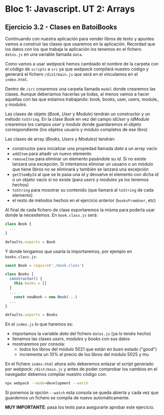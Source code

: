 # Bloc 1: Javascript. UT 2: Arrays
## Ejercicio 3.2 - Clases en BatoiBooks
Continuando con nuestra aplicación para vender libros de texto y apuntes vamos a construir las clases que usaremos en la aplicación. Recordad que los datos con los que trabaja la aplicación los tenemos en el fichero `datos.js` en una variable llamada `data`.

Como vamos a usar _webpack_ hemos cambiado el nombre de la carpeta con el código de `scripts` a `src` ya que _webpack_ compilará nuestro código y generará el fichero `/dist/main.js` que será en el vinculamos en el `index.html`.

Dentro de `/src` crearemos una carpeta llamada `model` donde crearemos las clases. Aunque deberíamos hacerlas ya todas, al menos vamos a hacer aquellas con las que estamos trabajando: book, books, user, users, module_ y _modules_. 

Las clases de objeto (_Book_, _User_ y _Module_) tendrán un constructor y un método `toString`. En la clase _Book_ en vez del campo _idUser_ y _idModule_ crearemos los campos _user_ y _module_ donde guardaremos el objeto correspondiente (los objetos usuario y módulo completos de ese libro)

Las clases de array (_Books_, _Users_ y _Modules_) tendrán:
- constructor para inicializar una propiedad llamada _data_ a un array vacío
- `addItem` para añadir un nuevo elemento
- `removeItem` para eliminar un elemento pasándole su _id_. Si no existe lanzará una excepción. Si intentamos eliminar un usuario o un módulo que tiene libros no se eliminará y también se lanzará una excepción
- `getItemById` al que se le pasa una _id_ y devuelve el elemento con dicha _id_ o un objeto vacío si no existe (para _users_ y _modules_ ya los tenemos hechos)
- `toString` para mosotrar su contenido (que llamará al `toString` de cada elemento)
- el resto de métodos hechos en el ejercicio anterior (`booksFromUser`, etc)

Al final de cada fichero de clase exportaremos la misma para poderla usar donde la necesitemos. En `book.class.js` será:
```javascript
class Book {
  ...
}

defaults.exports = Book
```

Y donde tengamos que usarla la importaremos, por ejemplo en `books.class.js`:
```javascript
const Book = require('./book.class')

class Books {
  constructor() {
    this.books = []
  }
  ...
    const newBook = new Book(...)
  ...
}

defaults.exports = Books
```

En el `index.js` lo que haremos es:
- importamos la variable _data_ del fichero `datos.js` (ya lo tenéis hecho)
- llenamos las clases _users_, _modules_ y _books_ con sus datos
- mostraremos por consola: 
  - todos los libros del módulo 5021 que están en buen estado ("good")
  - incrementa un 10% el precio de los libros del módulo 5025 y mu

En el fichero `index.html` ahora sólo deberemos enlazar el script generado por _webpack_: `/dist/main.js` y antes de poder comprobar los cambios en el navegador debemos compilar nuestro código con:
```bash
npx webpack --mode=development --watch 
```

Si ponemos la opción `--watch` esta consola se queda abierta y cada vez que guardemos un fichero se compila de nuevo automáticamente.

**MUY IMPORTANTE**: pasa los tests para asegurarte aprobar este ejercicio.
